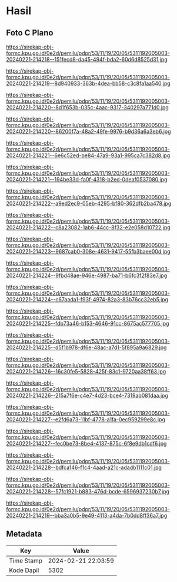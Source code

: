 # Hasil

## Foto C Plano

https://sirekap-obj-formc.kpu.go.id/0e2d/pemilu/pdpr/53/11/19/20/05/5311192005003-20240221-214218--151fecd8-da45-494f-bda2-60d6d8525d31.jpg

https://sirekap-obj-formc.kpu.go.id/0e2d/pemilu/pdpr/53/11/19/20/05/5311192005003-20240221-214219--8d940933-363b-4dea-bb58-c3c8fa1aa540.jpg

https://sirekap-obj-formc.kpu.go.id/0e2d/pemilu/pdpr/53/11/19/20/05/5311192005003-20240221-214220--8d1f653b-035c-4aac-9317-340297a771d0.jpg

https://sirekap-obj-formc.kpu.go.id/0e2d/pemilu/pdpr/53/11/19/20/05/5311192005003-20240221-214220--86200f7a-48a2-49fe-9976-b9d36a6a3eb6.jpg

https://sirekap-obj-formc.kpu.go.id/0e2d/pemilu/pdpr/53/11/19/20/05/5311192005003-20240221-214221--6e6c52ed-be84-47a9-93a1-995ca7c382d8.jpg

https://sirekap-obj-formc.kpu.go.id/0e2d/pemilu/pdpr/53/11/19/20/05/5311192005003-20240221-214221--194be33d-fa0f-4318-b2ed-0deaf0537080.jpg

https://sirekap-obj-formc.kpu.go.id/0e2d/pemilu/pdpr/53/11/19/20/05/5311192005003-20240221-214222--a9ed2ec9-05eb-4295-bf80-362dfb2ba478.jpg

https://sirekap-obj-formc.kpu.go.id/0e2d/pemilu/pdpr/53/11/19/20/05/5311192005003-20240221-214222--c8a23082-1ab6-44cc-8f32-e2e058d10722.jpg

https://sirekap-obj-formc.kpu.go.id/0e2d/pemilu/pdpr/53/11/19/20/05/5311192005003-20240221-214223--9687cab0-308e-4631-9417-55fb3baee00d.jpg

https://sirekap-obj-formc.kpu.go.id/0e2d/pemilu/pdpr/53/11/19/20/05/5311192005003-20240221-214224--9fbd48ae-946e-4987-ba71-b6fc3f2f83e7.jpg

https://sirekap-obj-formc.kpu.go.id/0e2d/pemilu/pdpr/53/11/19/20/05/5311192005003-20240221-214224--c67aada1-f93f-4974-82a3-83b76cc32eb5.jpg

https://sirekap-obj-formc.kpu.go.id/0e2d/pemilu/pdpr/53/11/19/20/05/5311192005003-20240221-214225--fdb73a46-b153-4646-91cc-8675ac577705.jpg

https://sirekap-obj-formc.kpu.go.id/0e2d/pemilu/pdpr/53/11/19/20/05/5311192005003-20240221-214225--d5f1b978-df6e-48ac-a7d1-5f895a9a6829.jpg

https://sirekap-obj-formc.kpu.go.id/0e2d/pemilu/pdpr/53/11/19/20/05/5311192005003-20240221-214226--16c30fe5-5828-425f-83c1-9720aa38ff63.jpg

https://sirekap-obj-formc.kpu.go.id/0e2d/pemilu/pdpr/53/11/19/20/05/5311192005003-20240221-214226--215a7f6e-c4e7-4d23-bce4-7319ab081daa.jpg

https://sirekap-obj-formc.kpu.go.id/0e2d/pemilu/pdpr/53/11/19/20/05/5311192005003-20240221-214227--e2fd6a73-11bf-4778-a1fa-0ec959299e8c.jpg

https://sirekap-obj-formc.kpu.go.id/0e2d/pemilu/pdpr/53/11/19/20/05/5311192005003-20240221-214227--fec0be73-8be4-4137-875c-6f8e9db1cdf6.jpg

https://sirekap-obj-formc.kpu.go.id/0e2d/pemilu/pdpr/53/11/19/20/05/5311192005003-20240221-214228--bdfca146-f1c4-4aad-a21c-adadb1111c01.jpg

https://sirekap-obj-formc.kpu.go.id/0e2d/pemilu/pdpr/53/11/19/20/05/5311192005003-20240221-214228--57fc1921-b883-476d-bcde-6596937230b7.jpg

https://sirekap-obj-formc.kpu.go.id/0e2d/pemilu/pdpr/53/11/19/20/05/5311192005003-20240221-214219--bba3a0b5-9e49-4113-a4da-7b0dd8ff36a7.jpg


## Metadata

| Key        | Value               |
| ---------- | ------------------- |
| Time Stamp | 2024-02-21 22:03:59 |
| Kode Dapil | 5302                |



